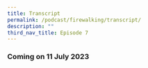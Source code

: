 ```yaml
---
title: Transcript
permalink: /podcast/firewalking/transcript/
description: ""
third_nav_title: Episode 7
---
```

### Coming on 11 July 2023
